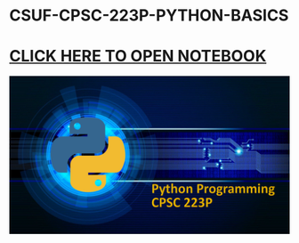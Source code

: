 # CSUF-CPSC-223P-PYTHON-BASICS
# [CLICK HERE TO OPEN NOTEBOOK](https://github.com/jlursenbach/Game-design-CPSC-386-Notes/blob/main/Notebook/Game-design-CPSC-386-Notes.md)
[<img src="https://github.com/jlursenbach/CSUF-CPSC-223P-PYTHON-BASICS/blob/main/data/python%20notes%20image.png?raw=true" width="600">](https://github.com/jlursenbach/CSUF-CPSC-223P-PYTHON-BASICS/blob/main/data/python%20notes%20image.png?raw=true)


